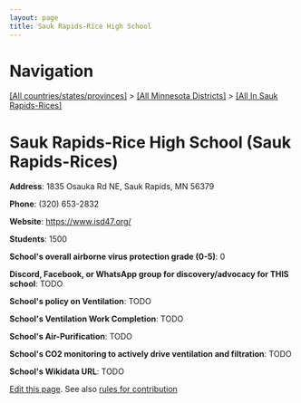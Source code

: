 ```yaml
---
layout: page
title: Sauk Rapids-Rice High School
---
```

# Navigation

[[All countries/states/provinces]](../../..) > [[All Minnesota Districts]](../..) > [[All In Sauk Rapids-Rices]](..)

# Sauk Rapids-Rice High School (Sauk Rapids-Rices)

**Address**: 1835 Osauka Rd NE, Sauk Rapids, MN 56379

**Phone**: (320) 653-2832

**Website**: <https://www.isd47.org/>

**Students**: 1500

**School's overall airborne virus protection grade (0-5)**: 0

**Discord, Facebook, or WhatsApp group for discovery/advocacy for THIS school**: TODO

**School's policy on Ventilation**: TODO

**School's Ventilation Work Completion**: TODO

**School's Air-Purification**: TODO

**School's CO2 monitoring to actively drive ventilation and filtration**: TODO

**School's Wikidata URL**: TODO


[Edit this page](https://github.com/ventilate-schools/MN/edit/main/./Sauk_Rapids-Rices/Sauk_Rapids-Rice_High_School.md). See also [rules for contribution](../../../contribution-rules/)
